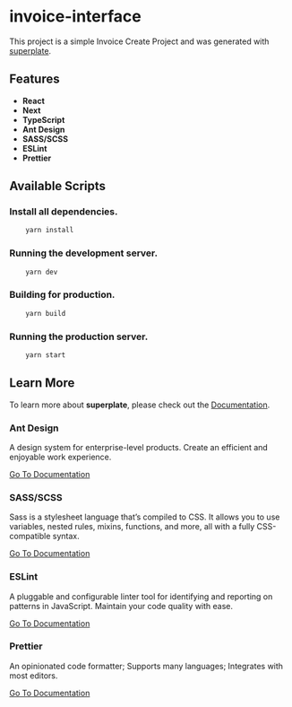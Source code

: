 # invoice-interface

This project is a simple Invoice Create Project and was generated with [superplate](https://github.com/pankod/superplate).

## Features

-   **React**
-   **Next**
-   **TypeScript**
-   **Ant Design**
-   **SASS/SCSS**
-   **ESLint**
-   **Prettier**

## Available Scripts

### Install all dependencies.

```bash
    yarn install
```

### Running the development server.

```bash
    yarn dev
```

### Building for production.

```bash
    yarn build
```

### Running the production server.

```bash
    yarn start
```

## Learn More

To learn more about **superplate**, please check out the [Documentation](https://github.com/pankod/superplate).

### **Ant Design**

A design system for enterprise-level products. Create an efficient and enjoyable work experience.

[Go To Documentation](https://ant.design/docs/react/introduce)

### **SASS/SCSS**

Sass is a stylesheet language that’s compiled to CSS. It allows you to use variables, nested rules, mixins, functions, and more, all with a fully CSS-compatible syntax.

[Go To Documentation](https://sass-lang.com/documentation)

### **ESLint**

A pluggable and configurable linter tool for identifying and reporting on patterns in JavaScript. Maintain your code quality with ease.

[Go To Documentation](https://eslint.org/docs/user-guide/getting-started)

### **Prettier**

An opinionated code formatter; Supports many languages; Integrates with most editors.

[Go To Documentation](https://prettier.io/docs/en/index.html)
